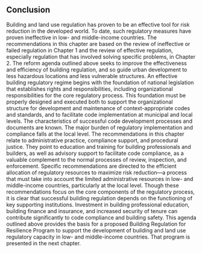 ## Conclusion
Building and land use regulation has proven to be an effective tool for  risk reduction in the developed world. To date, such regulatory measures have proven ineffective in low- and middle-income countries. The recommendations in this chapter are based on the review of ineffective or failed regulation in Chapter 1 and the review of effective regulation, especially regulation that has involved solving specific problems, in Chapter 2. 
The reform agenda outlined above seeks to improve the effectiveness and efficiency of building regulation, and so guide urban development to less hazardous locations and less vulnerable structures. 
An effective building regulatory regime begins with the foundation of national legislation that establishes rights and responsibilities, including organizational responsibilities for the core regulatory process. This foundation must be properly designed and executed both to support the organizational structure for development and maintenance of context-appropriate codes and standards, and to facilitate code implementation at municipal and local levels. 
The characteristics of successful code development processes and documents are known. The major burden of regulatory implementation and compliance falls at the local level. The recommendations in this chapter relate to administrative practice, compliance support, and procedural justice. They point to education and training for building professionals and builders, as well as advisory support to facilitate code compliance, as a valuable complement to the normal processes of review, inspection, and enforcement. Specific recommendations are directed to the efficient allocation of regulatory resources to maximize risk reduction—a process that must take into account the limited administrative resources in low- and middle-income countries, particularly at the local level. 
Though these recommendations focus on the core components of the regulatory process, it is clear that successful building regulation depends on the functioning of key supporting institutions. Investment in building professional education, building finance and insurance, and increased security of tenure can contribute significantly to code compliance and building safety.
This agenda outlined above provides the basis for a proposed Building Regulation for Resilience Program to support the development of building and land use regulatory capacity in low- and middle-income countries. That program is presented in the next chapter.